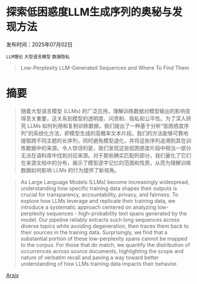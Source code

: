 # 探索低困惑度LLM生成序列的奥秘与发现方法

发布时间：2025年07月02日

`LLM理论` `大型语言模型` `数据隐私`

> Low-Perplexity LLM-Generated Sequences and Where To Find Them

# 摘要

> 随着大型语言模型 (LLMs) 的广泛应用，理解训练数据对模型输出的影响变得至关重要，这关系到模型的透明度、问责制、隐私和公平性。为了深入研究 LLMs 如何利用和复制训练数据，我们提出了一种基于分析“低困惑度序列”的系统化方法，即模型生成的高概率文本片段。我们的方法能够可靠地提取跨不同主题的长序列，同时避免模型退化，并将这些序列追溯到其在训练数据中的来源。令人惊讶的是，我们发现这些低困惑度片段中相当一部分无法在语料库中找到对应来源。对于那些确实匹配的部分，我们量化了它们在来源文档中的分布，揭示了模型逐字记忆的范围和性质，从而为理解训练数据如何影响 LLMs 的行为提供了新视角。

> As Large Language Models (LLMs) become increasingly widespread, understanding how specific training data shapes their outputs is crucial for transparency, accountability, privacy, and fairness. To explore how LLMs leverage and replicate their training data, we introduce a systematic approach centered on analyzing low-perplexity sequences - high-probability text spans generated by the model. Our pipeline reliably extracts such long sequences across diverse topics while avoiding degeneration, then traces them back to their sources in the training data. Surprisingly, we find that a substantial portion of these low-perplexity spans cannot be mapped to the corpus. For those that do match, we quantify the distribution of occurrences across source documents, highlighting the scope and nature of verbatim recall and paving a way toward better understanding of how LLMs training data impacts their behavior.

[Arxiv](https://arxiv.org/abs/2507.01844)
